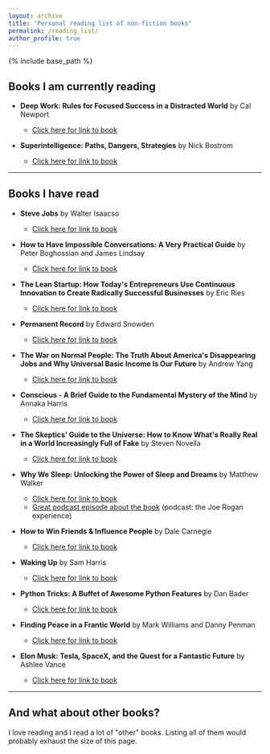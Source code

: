 ```yaml
---
layout: archive
title: "Personal reading list of non-fiction books"
permalink: /reading_list/
author_profile: true
---
```


{% include base_path %}

## Books I am currently reading

- **Deep Work: Rules for Focused Success in a Distracted World** by Cal Newport
	- [Click here for link to book](https://www.calnewport.com/books/deep-work/)

- **Superintelligence: Paths, Dangers, Strategies** by Nick Bostrom     
	- [Click here for link to book](https://www.amazon.com/gp/product/0198739834/ref=as_li_qf_sp_asin_il_tl?ie=UTF8&tag=nbostrom0c-20&camp=1789&creative=9325&linkCode=as2&creativeASIN=0198739834&linkId=37a8c8afb67a781338095992bd0b4ed6) 

   
---
## Books I have read   
    
- **Steve Jobs** by Walter Isaacso   
	- [Click here for link to book](https://www.amazon.de/Steve-Jobs-Walter-Isaacson/dp/1451648537)

- **How to Have Impossible Conversations: A Very Practical Guide** by Peter Boghossian and James Lindsay    
	- [Click here for link to book](https://www.amazon.com/How-Have-Impossible-Conversations-Practical/dp/B07X7KF3KX/ref=sr_1_1?__mk_de_DE=%C3%85M%C3%85%C5%BD%C3%95%C3%91&crid=244W17XX6E1EU&dchild=1&keywords=how+to+have+impossible+conversations&qid=1590487471&s=books&sprefix=how+to+have+im%2Cstripbooks-intl-ship%2C234&sr=1-1)

- **The Lean Startup: How Today's Entrepreneurs Use Continuous Innovation to Create Radically Successful Businesses** by Eric Ries   
	- [Click here for link to book](https://www.amazon.com/Lean-Startup-Entrepreneurs-Continuous-Innovation/dp/0307887898)

- **Permanent Record** by Edward Snowden
	- [Click here for link to book](https://www.amazon.com/Permanent-Record/dp/B07VZWH6NB/ref=sr_1_1?keywords=permanent+record&qid=1574242008&sr=8-1)

- **The War on Normal People: The Truth About America's Disappearing Jobs and Why Universal Basic Income Is Our Future** by Andrew Yang
	- [Click here for link to book](https://www.amazon.com/War-Normal-People-Disappearing-Universal/dp/0316414247)         

- **Conscious - A Brief Guide to the Fundamental Mystery of the Mind** by Annaka Harris
	- [Click here for link to book](https://www.amazon.com/Conscious-Brief-Guide-Fundamental-Mystery/dp/0062906712/ref=sr_1_1?crid=KP4IQP1DI82J&keywords=conscious+annaka+harris&qid=1574242039&s=books&sprefix=conscious+annaka+%2Caudible%2C270&sr=1-1)

- **The Skeptics' Guide to the Universe: How to Know What's Really Real in a World Increasingly Full of Fake** by Steven Novella
	- [Click here for link to book](https://www.theskepticsguide.org/our-book)         

- **Why We Sleep: Unlocking the Power of Sleep and Dreams** by Matthew Walker   
	- [Click here for link to book](https://www.amazon.com/Why-We-Sleep-Unlocking-Dreams/dp/1501144316)         
	- [Great podcast episode about the book](http://podcastnotes.org/2018/04/29/why-we-sleep/) (podcast: the Joe Rogan experience)   

- **How to Win Friends & Influence People** by Dale Carnegie   
	- [Click here for link to book](https://www.amazon.com/How-Win-Friends-Influence-People/dp/0671027034) 

- **Waking Up** by Sam Harris   
	- [Click here for link to book](https://samharris.org/books/waking-up/)   

- **Python Tricks: A Buffet of Awesome Python Features** by Dan Bader   
	- [Click here for link to book](https://www.amazon.com/Python-Tricks-Buffet-Awesome-Features/dp/1775093301)   

- **Finding Peace in a Frantic World** by Mark Williams and Danny Penman    
	- [Click here for link to book](https://www.amazon.com/Mindfulness-Eight-Week-Finding-Peace-Frantic-ebook/dp/B005NJ2T1G/ref=tmm_kin_swatch_0?_encoding=UTF8&qid=&sr=)    

- **Elon Musk: Tesla, SpaceX, and the Quest for a Fantastic Future** by Ashlee Vance   
	- [Click here for link to book](https://www.amazon.com/Elon-Musk-SpaceX-Fantastic-Future/dp/006230125X)   

---

## And what about other books?

I love reading and I read a lot of "other" books. Listing all of them would probably exhaust the size of this page. 
